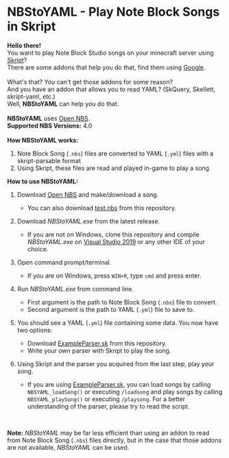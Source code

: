 # NBStoYAML - Play Note Block Songs in Skript

**Hello there!** <br />
You want to play Note Block Studio songs on your minecraft server using [Skript](https://github.com/SkriptLang/Skript)? <br />
There are some addons that help you do that, find them using [Google](https://www.google.com). <br />
<br />
What's that? You can't get those addons for some reason? <br />
And you have an addon that allows you to read YAML? (SkQuery, Skellett, skript-yaml, etc.) <br />
Well, **NBStoYAML** can help you do that. <br />
<br />
**NBStoYAML** uses [Open NBS](https://opennbs.org). <br />
**Supported NBS Versions:** 4.0 <br />
<br />
**How NBStoYAML works:**
1. Note Block Song (`.nbs`) files are converted to YAML (`.yml`) files with a skript-parsable format
1. Using Skript, these files are read and played in-game to play a song<br />

**How to use NBStoYAML:**
1. Download [Open NBS](https://opennbs.org) and make/download a song.
    * You can also download [test.nbs](https://github.com/CreepahGIT/NBStoYAML/blob/master/Usage%20Example/test.yml) from this repository.

1. Download *NBStoYAML.exe* from the latest release.
    * If you are not on Windows, clone this repository and compile *NBStoYAML.exe* on [Visual Studio 2019](https://visualstudio.microsoft.com) or any other IDE of your choice.
1. Open command prompt/terminal.
    * If you are on Windows, press `WIN+R`, type `cmd` and press enter.
1. Run *NBStoYAML.exe* from command line.
    * First argument is the path to Note Block Song (`.nbs`) file to convert.
    * Second argument is the path to YAML (`.yml`) file to save to.
1. You should see a YAML (`.yml`) file containing some data. You now have two options:
    * Download [ExampleParser.sk](https://github.com/CreepahGIT/NBStoYAML/blob/master/Usage%20Example/ExampleParser.sk) from this repository.
    * Write your own parser with Skript to play the song.
1. Using Skript and the parser you acquired from the last step, play your song.
    * If you are using [ExampleParser.sk](https://github.com/CreepahGIT/NBStoYAML/blob/master/Usage%20Example/ExampleParser.sk), you can load songs by calling `NBSYAML_loadSong()` or executing `/loadsong` and play songs by calling `NBSYAML_playSong()` or executing `/playsong`. For a better understanding of the parser, please try to read the script. 
<br />
  
**Note:** *NBStoYAML* may be far less efficient than using an addon to read from Note Block Song (`.nbs`) files directly, but in the case that those addons are not available, *NBStoYAML* can be used.<br />
<br />
